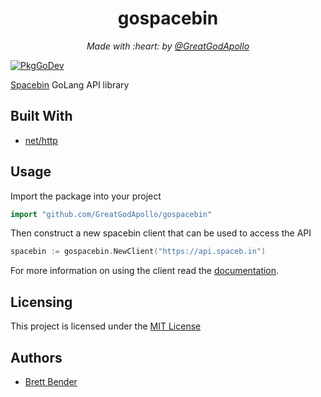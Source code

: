 <h1 align="center">gospacebin</h1>
<p align="center"><i>Made with :heart: by <a href="https://github.com/GreatGodApollo">@GreatGodApollo</a></i></p>

[![PkgGoDev](https://pkg.go.dev/badge/github.com/GreatGodApollo/gospacebin?tab=doc)][docs]

[Spacebin](https://spaceb.in) GoLang API library

## Built With
- [net/http](https://golang.org/pkg/net/http/)

## Usage
Import the package into your project
```go
import "github.com/GreatGodApollo/gospacebin"
```
Then construct a new spacebin client that can be used to access the API
```go
spacebin := gospacebin.NewClient("https://api.spaceb.in")
```
For more information on using the client read the [documentation][docs].
## Licensing

This project is licensed under the [MIT License](https://choosealicense.com/licenses/mit/)

## Authors

* [Brett Bender](https://github.com/GreatGodApollo)

[docs]: https://pkg.go.dev/github.com/GreatGodApollo/gospacebin?tab=doc